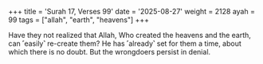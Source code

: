 +++
title = 'Surah 17, Verses 99'
date = '2025-08-27'
weight = 2128
ayah = 99
tags = ["allah", "earth", "heavens"]
+++

Have they not realized that Allah, Who created the heavens and the earth, can ˹easily˺ re-create them? He has ˹already˺ set for them a time, about which there is no doubt. But the wrongdoers persist in denial.